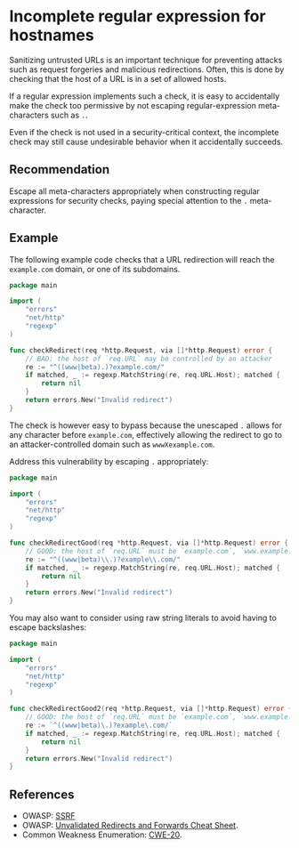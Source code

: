 # Incomplete regular expression for hostnames
Sanitizing untrusted URLs is an important technique for preventing attacks such as request forgeries and malicious redirections. Often, this is done by checking that the host of a URL is in a set of allowed hosts.

If a regular expression implements such a check, it is easy to accidentally make the check too permissive by not escaping regular-expression meta-characters such as `.`.

Even if the check is not used in a security-critical context, the incomplete check may still cause undesirable behavior when it accidentally succeeds.


## Recommendation
Escape all meta-characters appropriately when constructing regular expressions for security checks, paying special attention to the `.` meta-character.


## Example
The following example code checks that a URL redirection will reach the `example.com` domain, or one of its subdomains.


```go
package main

import (
	"errors"
	"net/http"
	"regexp"
)

func checkRedirect(req *http.Request, via []*http.Request) error {
	// BAD: the host of `req.URL` may be controlled by an attacker
	re := "^((www|beta).)?example.com/"
	if matched, _ := regexp.MatchString(re, req.URL.Host); matched {
		return nil
	}
	return errors.New("Invalid redirect")
}

```
The check is however easy to bypass because the unescaped `.` allows for any character before `example.com`, effectively allowing the redirect to go to an attacker-controlled domain such as `wwwXexample.com`.

Address this vulnerability by escaping `.` appropriately:


```go
package main

import (
	"errors"
	"net/http"
	"regexp"
)

func checkRedirectGood(req *http.Request, via []*http.Request) error {
	// GOOD: the host of `req.URL` must be `example.com`, `www.example.com` or `beta.example.com`
	re := "^((www|beta)\\.)?example\\.com/"
	if matched, _ := regexp.MatchString(re, req.URL.Host); matched {
		return nil
	}
	return errors.New("Invalid redirect")
}

```
You may also want to consider using raw string literals to avoid having to escape backslashes:


```go
package main

import (
	"errors"
	"net/http"
	"regexp"
)

func checkRedirectGood2(req *http.Request, via []*http.Request) error {
	// GOOD: the host of `req.URL` must be `example.com`, `www.example.com` or `beta.example.com`
	re := `^((www|beta)\.)?example\.com/`
	if matched, _ := regexp.MatchString(re, req.URL.Host); matched {
		return nil
	}
	return errors.New("Invalid redirect")
}

```

## References
* OWASP: [SSRF](https://www.owasp.org/index.php/Server_Side_Request_Forgery)
* OWASP: [Unvalidated Redirects and Forwards Cheat Sheet](https://cheatsheetseries.owasp.org/cheatsheets/Unvalidated_Redirects_and_Forwards_Cheat_Sheet.html).
* Common Weakness Enumeration: [CWE-20](https://cwe.mitre.org/data/definitions/20.html).
